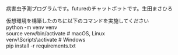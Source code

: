 病害虫予測プログラムです。futureのチャットボットです。生田まさひろ<br>

仮想環境を構築したのちに以下のコマンドを実施してください<br>
python -m venv venv <br>
source venv/bin/activate # macOS, Linux <br>
venv\Scripts\activate # Windows <br>
pip install -r requirements.txt <br>
